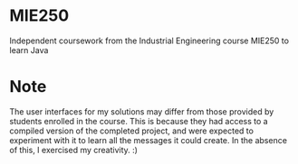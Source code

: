 # MIE250
Independent coursework from the Industrial Engineering course MIE250 to learn Java

# Note
The user interfaces for my solutions may differ from those provided by students enrolled in the course. This is because they had access to a compiled version of the completed project, and were expected to experiment with it to learn all the messages it could create. In the absence of this, I exercised my creativity. :)
